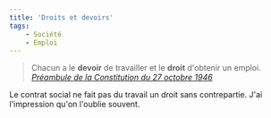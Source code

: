 ```yaml
---
title: 'Droits et devoirs'
tags:
    - Société
    - Emploi
---
```


> Chacun a le **devoir** de travailler et le **droit** d'obtenir un emploi.  
>  <cite>[Préambule de la Constitution du 27 octobre 1946](http://www.legifrance.gouv.fr/Droit-francais/Constitution/Preambule-de-la-Constitution-du-27-octobre-1946)</cite>

Le contrat social ne fait pas du travail un droit sans contrepartie. J'ai l'impression qu'on l'oublie souvent.
